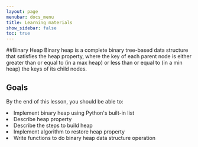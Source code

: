 ```yaml
---
layout: page
menubar: docs_menu
title: Learning materials
show_sidebar: false
toc: true
---
```


##Binary Heap
Binary heap is a complete binary tree-based data structure that satisfies the heap property,
where the key of each parent node is either greater than or equal to (in a max heap) or less than or equal to (in a min heap)
the keys of its child nodes.
## Goals
By the end of this lesson, you should be able to:

<li>Implement binary heap using Python's built-in list<l/i>
<li>Describe heap property<l/i>
<li>Describe the steps to build heap<l/i>
<li>Implement algorithm to restore heap property<l/i>
<li>Write functions to do binary heap data structure operation<l/i>
